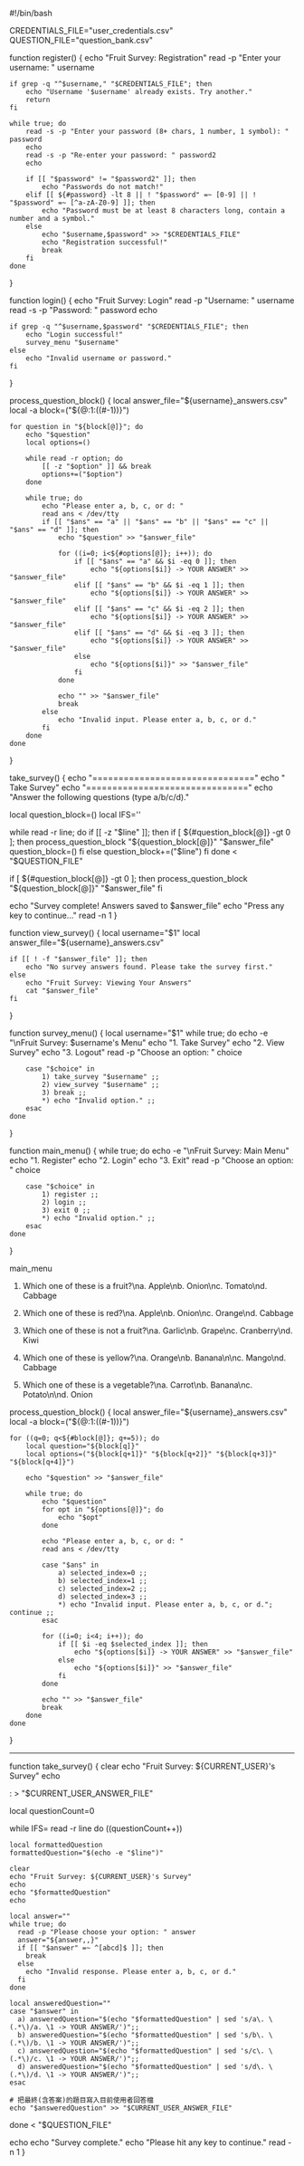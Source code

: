#!/bin/bash

CREDENTIALS_FILE="user_credentials.csv"
QUESTION_FILE="question_bank.csv"

function register() {
    echo "Fruit Survey: Registration"
    read -p "Enter your username: " username
    
    if grep -q "^$username," "$CREDENTIALS_FILE"; then
        echo "Username '$username' already exists. Try another."
        return
    fi
    
    while true; do
        read -s -p "Enter your password (8+ chars, 1 number, 1 symbol): " password
        echo
        read -s -p "Re-enter your password: " password2
        echo

        if [[ "$password" != "$password2" ]]; then
            echo "Passwords do not match!"
        elif [[ ${#password} -lt 8 || ! "$password" =~ [0-9] || ! "$password" =~ [^a-zA-Z0-9] ]]; then
            echo "Password must be at least 8 characters long, contain a number and a symbol."
        else
            echo "$username,$password" >> "$CREDENTIALS_FILE"
            echo "Registration successful!"
            break
        fi
    done
}

function login() {
    echo "Fruit Survey: Login"
    read -p "Username: " username
    read -s -p "Password: " password
    echo
    
    if grep -q "^$username,$password" "$CREDENTIALS_FILE"; then
        echo "Login successful!"
        survey_menu "$username"
    else
        echo "Invalid username or password."
    fi
}

process_question_block() {
    local answer_file="${username}_answers.csv"
    local -a block=("${@:1:$(($#-1))}")

    for question in "${block[@]}"; do
        echo "$question"
        local options=()

        while read -r option; do
            [[ -z "$option" ]] && break
            options+=("$option")  
        done

        while true; do
            echo "Please enter a, b, c, or d: "
            read ans < /dev/tty
            if [[ "$ans" == "a" || "$ans" == "b" || "$ans" == "c" || "$ans" == "d" ]]; then
                echo "$question" >> "$answer_file"

                for ((i=0; i<${#options[@]}; i++)); do
                    if [[ "$ans" == "a" && $i -eq 0 ]]; then
                        echo "${options[$i]} -> YOUR ANSWER" >> "$answer_file"
                    elif [[ "$ans" == "b" && $i -eq 1 ]]; then
                        echo "${options[$i]} -> YOUR ANSWER" >> "$answer_file"
                    elif [[ "$ans" == "c" && $i -eq 2 ]]; then
                        echo "${options[$i]} -> YOUR ANSWER" >> "$answer_file"
                    elif [[ "$ans" == "d" && $i -eq 3 ]]; then
                        echo "${options[$i]} -> YOUR ANSWER" >> "$answer_file"
                    else
                        echo "${options[$i]}" >> "$answer_file"
                    fi
                done

                echo "" >> "$answer_file" 
                break
            else
                echo "Invalid input. Please enter a, b, c, or d."
            fi
        done
    done
}


take_survey() {
  echo "==============================="
  echo "         Take Survey"
  echo "==============================="
  echo "Answer the following questions (type a/b/c/d)."

  local question_block=()
  local IFS='' 

  while read -r line; do
    if [[ -z "$line" ]]; then
      if [ ${#question_block[@]} -gt 0 ]; then
        process_question_block "${question_block[@]}" "$answer_file"
        question_block=()
      fi
    else
      question_block+=("$line")
    fi
  done < "$QUESTION_FILE"

  if [ ${#question_block[@]} -gt 0 ]; then
    process_question_block "${question_block[@]}" "$answer_file"
  fi

  echo "Survey complete! Answers saved to $answer_file"
  echo "Press any key to continue..."
  read -n 1
}

function view_survey() {
    local username="$1"
    local answer_file="${username}_answers.csv"
    
    if [[ ! -f "$answer_file" ]]; then
        echo "No survey answers found. Please take the survey first."
    else
        echo "Fruit Survey: Viewing Your Answers"
        cat "$answer_file"
    fi
}

function survey_menu() {
    local username="$1"
    while true; do
        echo -e "\nFruit Survey: $username's Menu"
        echo "1. Take Survey"
        echo "2. View Survey"
        echo "3. Logout"
        read -p "Choose an option: " choice
        
        case "$choice" in
            1) take_survey "$username" ;;
            2) view_survey "$username" ;;
            3) break ;;
            *) echo "Invalid option." ;;
        esac
    done
}

function main_menu() {
    while true; do
        echo -e "\nFruit Survey: Main Menu"
        echo "1. Register"
        echo "2. Login"
        echo "3. Exit"
        read -p "Choose an option: " choice
        
        case "$choice" in
            1) register ;;
            2) login ;;
            3) exit 0 ;;
            *) echo "Invalid option." ;;
        esac
    done
}

main_menu

1. Which one of these is a fruit?\na. Apple\nb. Onion\nc. Tomato\nd. Cabbage

2. Which one of these is red?\na. Apple\nb. Onion\nc. Orange\nd. Cabbage

3. Which one of these is not a fruit?\na. Garlic\nb. Grape\nc. Cranberry\nd. Kiwi

4. Which one of these is yellow?\na. Orange\nb. Banana\n\nc. Mango\nd. Cabbage

5. Which one of these is a vegetable?\na. Carrot\nb. Banana\nc. Potato\n\nd. Onion


process_question_block() {
    local answer_file="${username}_answers.csv"
    local -a block=("${@:1:$(($#-1))}")

    for ((q=0; q<${#block[@]}; q+=5)); do
        local question="${block[q]}"
        local options=("${block[q+1]}" "${block[q+2]}" "${block[q+3]}" "${block[q+4]}")

        echo "$question" >> "$answer_file"

        while true; do
            echo "$question"
            for opt in "${options[@]}"; do
                echo "$opt"
            done

            echo "Please enter a, b, c, or d: "
            read ans < /dev/tty

            case "$ans" in
                a) selected_index=0 ;;
                b) selected_index=1 ;;
                c) selected_index=2 ;;
                d) selected_index=3 ;;
                *) echo "Invalid input. Please enter a, b, c, or d."; continue ;;
            esac

            for ((i=0; i<4; i++)); do
                if [[ $i -eq $selected_index ]]; then
                    echo "${options[$i]} -> YOUR ANSWER" >> "$answer_file"
                else
                    echo "${options[$i]}" >> "$answer_file"
                fi
            done

            echo "" >> "$answer_file"
            break
        done
    done
}


-------------------------------------------------------------------------------------------------------

function take_survey() {
  clear
  echo "Fruit Survey: ${CURRENT_USER}'s Survey"
  echo

  : > "$CURRENT_USER_ANSWER_FILE"

  local questionCount=0

  while IFS= read -r line
  do
    ((questionCount++))

    local formattedQuestion
    formattedQuestion="$(echo -e "$line")"

    clear
    echo "Fruit Survey: ${CURRENT_USER}'s Survey"
    echo
    echo "$formattedQuestion"
    echo

    local answer=""
    while true; do
      read -p "Please choose your option: " answer
      answer="${answer,,}"
      if [[ "$answer" =~ ^[abcd]$ ]]; then
        break
      else
        echo "Invalid response. Please enter a, b, c, or d."
      fi
    done

    local answeredQuestion=""
    case "$answer" in
      a) answeredQuestion="$(echo "$formattedQuestion" | sed 's/a\. \(.*\)/a. \1 -> YOUR ANSWER/')";;
      b) answeredQuestion="$(echo "$formattedQuestion" | sed 's/b\. \(.*\)/b. \1 -> YOUR ANSWER/')";;
      c) answeredQuestion="$(echo "$formattedQuestion" | sed 's/c\. \(.*\)/c. \1 -> YOUR ANSWER/')";;
      d) answeredQuestion="$(echo "$formattedQuestion" | sed 's/d\. \(.*\)/d. \1 -> YOUR ANSWER/')";;
    esac

    # 把最終(含答案)的題目寫入目前使用者回答檔
    echo "$answeredQuestion" >> "$CURRENT_USER_ANSWER_FILE"
  done < "$QUESTION_FILE"

  echo
  echo "Survey complete."
  echo "Please hit any key to continue."
  read -n 1
}


